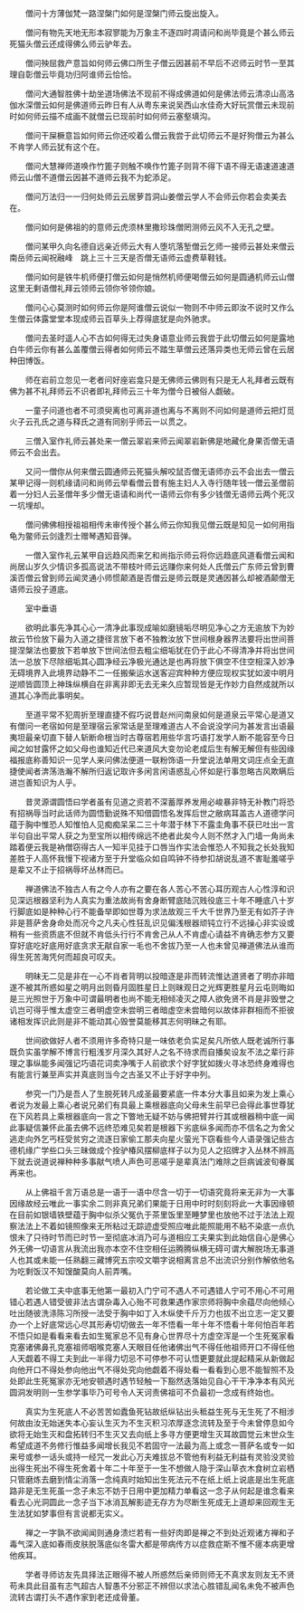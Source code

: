 <!-- { "loadSidebar": true } -->
　　僧问十方薄伽梵一路涅槃门如何是涅槃门师云旋出旋入。

　　僧问有物先天地无形本寂寥能为万象主不逐四时凋请问和尚毕竟是个甚么师云死猫头僧云还成得佛么师云驴年去。

　　僧问殃屈救产意旨如何师云佛口所生子僧云因甚前不早后不迟师云时节一至其理自彰僧云毕竟功归阿谁师云恰恰。

　　僧问大通智胜佛十劫坐道场佛法不现前不得成佛道如何是佛法师云清凉山高洛伽水深僧云如何是佛道师云昨日有人从粤东来说吴西山水佳奇大好玩赏僧云未现前时如何师云描不成画不就僧云已现前时如何师云塞壑填沟。

　　僧问干屎橛意旨如何师云你还咬着么僧云我尝于此切师云不是好狗僧云为甚么不肯学人师云犹有这个在。

　　僧问大慧禅师道唤作竹篦子则触不唤作竹篦子则背不得下语不得无语速道速道师云山僧不道僧云因甚不道师云我不为蛇添足。

　　僧问万法归一一归何处师云云居萝苩洞山姜僧云学人不会师云你若会卖美去在。

　　僧问如何是佛祖的的意师云虎须林里撒珍珠僧罔测师云风不入无孔之壁。

　　僧问某甲久向名德自远亲近师云大有人堕坑落堑僧云乞师一接师云甚处来僧云南岳师云闻祝融峰　跳上三十三天是否僧无语师云虚费草鞋钱。

　　僧问如何是铁牛机师便打僧云如何是悄然机师便喝僧云如何是圆通机师云山僧这里无剩语僧礼拜云领师云领你爷领你娘。

　　僧问心心莫测时如何师云你是阿谁僧云说似一物则不中师云即汝不说时又作么生僧云体露堂堂本现成师云百草头上荐得底犹是向外驰求。

　　僧问去圣时遥人心不古如何得无过失身语意业师云我尝于此切僧云如何是露地白牛师云你有甚么盖覆僧云得者如何师云不踏生草僧云还落异类也无师云曾在云居种田博饭。

　　师在岩前立忽见一老者问好座岩龛只是无佛师云佛则有只是无人礼拜者云既有佛为甚不礼拜师云不识者即礼拜师云三十年为僧今日被俗人觑破。

　　一童子问道也者不可须臾离也可离非道也离与不离则不问如何是道师云把灯觅火子云孔氏之道与释氏之道有同别乎师云一以贯之。

　　三僧入室作礼师云甚处来一僧云翠岩来师云闻翠岩新佛是地藏化身果否僧无语师云不会出去。

　　又问一僧你从何来僧云圆通师云死猫头解咬鼠否僧无语师亦云不会出去一僧云某甲记得一则机缘请问和尚师云举看僧云昔有施主妇人入寺行随年钱一僧云圣僧前着一分妇人云圣僧年多少僧无语请和尚代一语师云你有多少钱僧无语师云两个死汉一坑埋却。

　　僧问佛佛相授祖祖相传未审传授个甚么师云你知我见僧云既是知见一如何用指龟为鳖师云剑逢烈士赠琴遇知音弹。

　　一僧入室作礼云某甲自远趋风而来乞和尚指示师云将你远趋底风道看僧云闻和尚居山岁久少情识多孤高说法不带枝叶师云远赚你来何处人氏僧云广东师云曾到曹溪否僧云曾到师云闻灵通小师惯颠酒是否僧云是师云既是灵通因甚么却被酒颠僧无语师云投子道底。

　　室中垂语

　　欲明此事先净其心心一清净此事现成喻如磨镜垢尽明见净心之方无逾放下为妙故云节俭放下最为入道之捷径言放下者不独教汝放下世间根身器界法要将出世间菩提涅槃法也要放下若单放下世间法但去粗尘细垢犹在仍于此心不得清净并将出世间法一总放下尽除细垢其心圆净经云净极光通达是也再将放下俱空不住空相深入妙净无碍境界入此境界动静不二一任搬柴运水送客迎宾种种方便应现权实犹如波中明月逆顺皆圆顶上神珠纵横自在非离非即无去无来久应暂现皆是无作妙力自然成就所以道其心净而此事明矣。

　　至道平常不犯周折至理直捷不假巧说昔赵州问南泉如何是道泉云平常心是道又有僧问一老宿如何是至理宿云家常话是至理难道古人不会说没学问为甚发言出语最夷坦最亲切直下替人斩断命根当时古尊宿若用些华言巧语打发学人断不能容至今日闻之如甘露怀之如父母也谁知近代已来道风大变勿论老成后生有解无解但有些因缘福报底称善知识一见学人来问佛法便道一联粉饰语一升堂说法单用文词庄点全无直捷使闻者渀荡浩瀚不解所归返记取许多闲言闲语惑乱心怀如是行事忽略古风欺瞒后进岂善知识为人乎。

　　昔灵源谓圆悟曰学者虽有见道之资若不深蓄厚养发用必峻暴非特无补教门将恐有招祸辱当时此话师为圆悟勤说殊不知借圆悟名发挥后世之敝病耳盖古人道德学问蕴于胸中惟恐人知惟怕人见痴痴呆呆二三十年潜于林下不露圭角事不获已吐出一言半句自出平常人获之为至宝所以相传绵远不绝者此矣今人则不然才入门墙一角尚未踏着便云我是衲僧窃得古人一知半见挂于口唇当作实法会惟恐人不知我之长处我知差胜于人高怀我慢下视诸方至于升堂临众如自鸣钟不待参扣胡说乱道不害耻羞嗟乎是辈又不止于招祸辱坏丛林而已。

　　禅道佛法不独古人有之今人亦有之要在各人苦心不苦心耳历观古人心性淳和识见深远根器坚利为人真实为重法故尚有舍身断臂底陆沉贱役底三十年不睡底八十岁行脚底如是种种心行不能备举即如世尊为求法故观三千大千世界乃至无有如芥子许非是菩萨舍身命处而况今之凡夫心性狂乱识见偏浅根器顽钝立行不远操心非实设或稍有一些资质底不但就不肯低头行行不肯舍己从人不肯虚心请益不肯确志参方又要穿好底吃好底用好底贪求无猒自家一毛也不舍拔乃至一人也未曾见禅道佛法从谁而得生死苦海凭何而超良可叹夫。

　　明昧无二见是非在一心不肖者背明以投暗逐是非而转流惟达道贤者了明亦非暗遂不被其所惑如星之明月出则昏月固胜星日上则昧观日之光辉更胜星月云屯则晦如是三光照世于万象中可谓最明者也尚不能无相倾凌灭之障人欲免贤不肖是非毁誉之讥岂可得乎惟太虚空三者明虚空未尝明三者暗虚空未尝暗何以故体非群相而不拒彼诸相发挥识此则是非不能动其心毁誉莫能移其志何明昧之有耶。

　　世间欲做好人者不须用许多奇特只是一味依老负实足矣凡所依人既老诚所行事既负实虽学解不博言行粗浅岁月深久其好人之名不待求而自播矣设友不法之辈行非理之事纵能多闻强记巧语花词卖净嘴于人前欲求个好字犹如拨火寻冰恐终身难得也有能言行兼至声实并真底则当今之古圣又不止于好字中列。

　　参究一门乃是吾人了生脱死转凡成圣最要紧底一件本分大事且如来为发上乘心者说为发最上乘心者说兄弟们有具最上乘根器底向父母未生前早已会得此事世尊犹在下风若具上乘根器底向一言之下瞥地无疑不妨与佛把臂并行其或根器稍中底一闻此事疑信兼怀此虽去佛不远终恐难见矣若是根器下劣底纵多闻而亦不信名之为舍父逃走向外乞丐枉受贫穷之流逐日家偷工那夫向星火萤光下窃看些今人语录强记些古德机缘广学些口头三昧做成个拴驴椿风摆柳底样子以为见人之招牌才入丛林不辨高下就去说道说禅种种多事猒气喷人声色可恶嗟乎是辈真法门难除之巨病诚波旬眷属再来也。

　　从上佛祖千言万语总是一语于一语中尽含一切于一切语究竟将来无非为一大事因缘故经云唯此一事实余二则非真兄弟们果能于日用中时时刻刻将此一大事因缘顿在目前如银墙铁壁蕴于胸中似杀父冤仇于茶里饭里至睡梦里也放他不过于法法上观察法法上不着如镜照像来无所粘过无踪迹虚受照应唯此能照能用不粘不染底一点仇恨未了只待时节而已时节一至彻底冰消乃可与道相应工夫果实到此始信自心是佛心外无佛一切语言从我流出我亦本空不住空相任运腾腾纵横无碍可谓大解脱场无事道人也其或未能一任熟翻三藏博究五宗咬文嚼字说相离言总不出流识分别作解依他名为吃剩饭汉不知馊酸莫向人前弄嘴。

　　若论做工夫中底事无他第一最初入门宁可不遇人不可遇错人宁可不用心不可用错心若遇人错受彼非法古谓杂毒入心殆不可救果遇作家宗师将胸中余蕴尽向他倾心吐出随彼洗涤陈习所授一法受于胸中如丁入木纵使千斤万力也拔不出立志一定又要办一个上好底常远心尽其形寿切切做去一年不悟看一年十年不悟看十年何怕百年若不悟只如是看看来看去如生冤家总不见有身心世界尽十方虚空浑是一个生死冤家看克塞诸佛鼻孔克塞祖师咽喉克塞人天眼目任他诸佛出气不得任他祖师开口不得任他人天觑着不得工夫到此一半得力切忌不可停参不可认悟更要就此提起精采从新做起向他开口不得处参向他出气不得处究向他觑着不得处看一看看到心思不能智照不及处即此生死冤家亦无地安顿遇时遇节轻触一下豁然迭落始见自心干干净净本有风光圆洞发明则一生参学事毕乃可号令人天诃责佛祖可不负最初一念成有终始也。

　　真实为生死底人不必苦苦如蠹鱼死钻故纸纵钻出头秪益生死与无生死了不相涉何故由汝无始迷失本心妄认生灭为不生灭积习浓厚逐念流转及至于今未曾停息如今欲将无始生灭和盘拓转归不生灭又去向纸上多寻方便更增生灭耳故圆觉云末世众生希望成道不务修行惟益多闻增长我见不若固守一法最为高上或念一菩萨名或专一如来号或参一话头或持一经咒一发此心万夫难拔总不管他有利益无利益有灵验没灵验出得生死出不得生死舍着十年二十年至于一生不想做人隐于深山草衣木食树立岩栖只管磨炼去磨到情尘消落一念纯真时始知出生死法元不在纸上纸上说底是出生死底路非是无生死虽一念子未忘不妨于日用中更加精力单看这一念子从何起是谁念看来看去心光洞圆此一念子当下冰消瓦解影迹无存方为尽断生死成无上道却来回观生无生法犹如梦事但有言说都无实义。

　　禅之一字孰不欲闻闻则通身溃烂若有一些好肉即是禅之不到处近观诸方禅和子毒气深入底如春雨皮肤脱落底似冬雷大都是带病传方以症救症斯不惟不瘥本病更增他疾耳。

　　学者寻师访友先具择法正眼得不被人所惑然后亲师则师无不真求友则友无不贤苟未具此目虽有志气超古人智愚不分邪正不辨但以求法心胜错乱闻名未免不被声色流转古谓打头不遇作家到老还成骨董。

